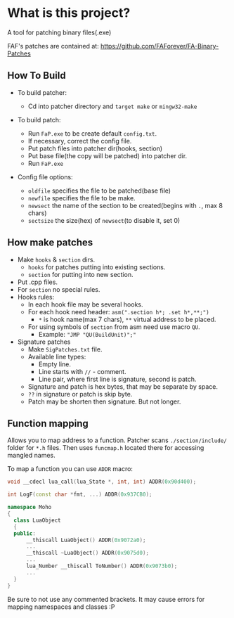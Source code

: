 # What is this project?

A tool for patching binary files(.exe)

FAF's patches are contained at: <https://github.com/FAForever/FA-Binary-Patches>

## How To Build

- To build patcher:
  - Cd into patcher directory and `target make` or `mingw32-make`

- To build patch:
  - Run `FaP.exe` to be create default `config.txt`.
  - If necessary, correct the config file.
  - Put patch files into patcher dir(hooks, section)
  - Put base file(the copy will be patched) into patcher dir.
  - Run `FaP.exe`

- Config file options:
  - `oldfile` specifies the file to be patched(base file)
  - `newfile` specifies the file to be make.
  - `newsect` the name of the section to be created(begins with `.`, max 8 chars)
  - `sectsize` the size(hex) of `newsect`(to disable it, set 0)

## How make patches

- Make `hooks` & `section` dirs.
  - `hooks` for patches putting into existing sections.
  - `section` for putting into new section.
- Put .cpp files.
- For `section` no special rules.
- Hooks rules:
  - In each hook file may be several hooks.
  - For each hook need header: `asm(".section h*; .set h*,**;")`
    - `*` is hook name(max 7 chars), `**` virtual address to be placed.
  - For using symbols of `section` from asm need use macro `QU`.
    - Example: `"JMP "QU(BuildUnit)";"`
- Signature patches
  - Make `SigPatches.txt` file.
  - Available line types:
    - Empty line.
    - Line starts with `//` - comment.
    - Line pair, where first line is signature, second is patch.
  - Signature and patch is hex bytes, that may be separate by space.
  - `??` in signature or patch is skip byte.
  - Patch may be shorten then signature. But not longer.

## Function mapping

Allows you to map address to a function.
Patcher scans `./section/include/` folder for `*.h` files.
Then uses `funcmap.h` located there for accessing mangled names.

To map a function you can use `ADDR` macro:

```cpp
void __cdecl lua_call(lua_State *, int, int) ADDR(0x90d400);

int LogF(const char *fmt, ...) ADDR(0x937CB0);

namespace Moho
{
  class LuaObject
  { 
  public:
      __thiscall LuaObject() ADDR(0x9072a0);
      ...
      __thiscall ~LuaObject() ADDR(0x9075d0);
      ...
      lua_Number __thiscall ToNumber() ADDR(0x9073b0);
      ...
  }
}
```

Be sure to not use any commented brackets. It may cause errors for mapping namespaces and classes :P
